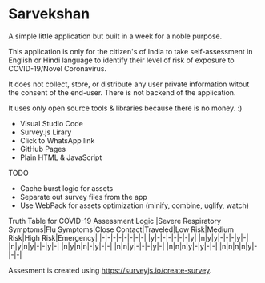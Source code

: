 # Sarvekshan

A simple little application but built in a week for a noble purpose.

This application is only for the citizen's of India to take self-assessment in English or Hindi language to identify their level of risk of exposure to COVID-19/Novel Coronavirus.

It does not collect, store, or distribute any user private information witout the consent of the end-user. There is not backend of the application.

It uses only open source tools & libraries because there is no money. :)
- Visual Studio Code
- Survey.js Lirary
- Click to WhatsApp link
- GitHub Pages
- Plain HTML & JavaScript

TODO
- Cache burst logic for assets
- Separate out survey files from the app
- Use WebPack for assets optimization (minify, combine, uglify, watch)

Truth Table for COVID-19 Assessment Logic
|Severe Respiratory Symptoms|Flu Symptoms|Close Contact|Traveled|Low Risk|Medium Risk|High Risk|Emergency|
|-|-|-|-|-|-|-|-|
|y|-|-|-|-|-|-|y|
|n|y|y|-|-|-|y|-|
|n|y|n|y|-|-|y|-|
|n|y|n|n|-|y|-|-|
|n|n|y|-|-|-|y|-|
|n|n|n|y|-|y|-|-|
|n|n|n|n|y|-|-|-|

Assesment is created using https://surveyjs.io/create-survey.
